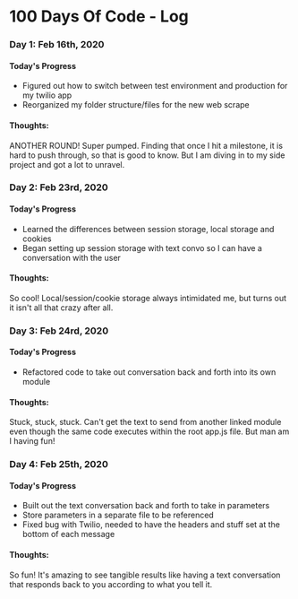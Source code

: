 # 100 Days Of Code - Log

### Day 1: Feb 16th, 2020

#### Today's Progress
- Figured out how to switch between test environment and production for my twilio app
- Reorganized my folder structure/files for the new web scrape

#### Thoughts:
ANOTHER ROUND! Super pumped. Finding that once I hit a milestone, it is hard to push through, so that is good to know.
But I am diving in to my side project and got a lot to unravel.

### Day 2: Feb 23rd, 2020

#### Today's Progress
- Learned the differences between session storage, local storage and cookies
- Began setting up session storage with text convo so I can have a conversation with the user

#### Thoughts:
So cool! Local/session/cookie storage always intimidated me, but turns out it isn't all that crazy after all.

### Day 3: Feb 24rd, 2020

#### Today's Progress
- Refactored code to take out conversation back and forth into its own module

#### Thoughts:
Stuck, stuck, stuck. Can't get the text to send from another linked module even though the same code executes within the root app.js file. But man am I having fun!

### Day 4: Feb 25th, 2020

#### Today's Progress
- Built out the text conversation back and forth to take in parameters
- Store parameters in a separate file to be referenced
- Fixed bug with Twilio, needed to have the headers and stuff set at the bottom of each message

#### Thoughts:
So fun! It's amazing to see tangible results like having a text conversation that responds back to you according to what you tell it.